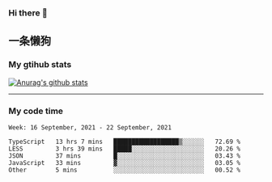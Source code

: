 ### Hi there 👋

## 一条懒狗
<!--
**kiss-me-quickly/kiss-me-quickly** is a ✨ _special_ ✨ repository because its `README.md` (this file) appears on your GitHub profile.

Here are some ideas to get you started:

- 🔭 I’m currently working on ...
- 🌱 I’m currently learning ...
- 👯 I’m looking to collaborate on ...
- 🤔 I’m looking for help with ...
- 💬 Ask me about ...
- 📫 How to reach me: ...
- 😄 Pronouns: ...
- ⚡ Fun fact: ...
-->


### My gtihub stats

[![Anurag's github stats](https://github-readme-stats.vercel.app/api?username=kiss-me-quickly)](https://github.com/anuraghazra/github-readme-stats)

***

### My code time

<!--START_SECTION:waka-->
```text
Week: 16 September, 2021 - 22 September, 2021

TypeScript   13 hrs 7 mins   ██████████████████▒░░░░░░   72.69 % 
LESS         3 hrs 39 mins   █████░░░░░░░░░░░░░░░░░░░░   20.26 % 
JSON         37 mins         █░░░░░░░░░░░░░░░░░░░░░░░░   03.43 % 
JavaScript   33 mins         ▓░░░░░░░░░░░░░░░░░░░░░░░░   03.05 % 
Other        5 mins          ░░░░░░░░░░░░░░░░░░░░░░░░░   00.52 % 
```
<!--END_SECTION:waka-->
